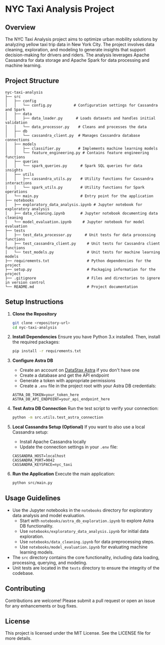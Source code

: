 # NYC Taxi Analysis Project

## Overview
The NYC Taxi Analysis project aims to optimize urban mobility solutions by analyzing yellow taxi trip data in New York City. The project involves data cleaning, exploration, and modeling to generate insights that support decision-making for drivers and riders. The analysis leverages Apache Cassandra for data storage and Apache Spark for data processing and machine learning.

## Project Structure
```
nyc-taxi-analysis
├── src
│   ├── config
│   │   └── config.py          # Configuration settings for Cassandra and Spark
│   ├── data
│   │   ├── data_loader.py      # Loads datasets and handles initial validation
│   │   └── data_processor.py    # Cleans and processes the data
│   ├── db
│   │   └── cassandra_client.py  # Manages Cassandra database connections
│   ├── models
│   │   ├── classifier.py        # Implements machine learning models
│   │   └── feature_engineering.py # Contains feature engineering functions
│   ├── queries
│   │   └── spark_queries.py      # Spark SQL queries for data insights
│   ├── utils
│   │   ├── cassandra_utils.py    # Utility functions for Cassandra interactions
│   │   └── spark_utils.py        # Utility functions for Spark operations
│   └── main.py                   # Entry point for the application
├── notebooks
│   ├── exploratory_data_analysis.ipynb # Jupyter notebook for exploratory analysis
│   ├── data_cleaning.ipynb       # Jupyter notebook documenting data cleaning
│   └── model_evaluation.ipynb     # Jupyter notebook for model evaluation
├── tests
│   ├── test_data_processor.py      # Unit tests for data processing functions
│   ├── test_cassandra_client.py     # Unit tests for Cassandra client functions
│   └── test_models.py               # Unit tests for machine learning models
├── requirements.txt                 # Python dependencies for the project
├── setup.py                         # Packaging information for the project
├── .gitignore                       # Files and directories to ignore in version control
└── README.md                        # Project documentation
```

## Setup Instructions
1. **Clone the Repository**
   ```bash
   git clone <repository-url>
   cd nyc-taxi-analysis
   ```

2. **Install Dependencies**
   Ensure you have Python 3.x installed. Then, install the required packages:
   ```bash
   pip install -r requirements.txt
   ```
   
3. **Configure Astra DB**
   - Create an account on [DataStax Astra](https://astra.datastax.com) if you don't have one
   - Create a database and get the API endpoint
   - Generate a token with appropriate permissions
   - Create a `.env` file in the project root with your Astra DB credentials:
   ```
   ASTRA_DB_TOKEN=your_token_here
   ASTRA_DB_API_ENDPOINT=your_api_endpoint_here
   ```

4. **Test Astra DB Connection**
   Run the test script to verify your connection:
   ```bash
   python -m src.utils.test_astra_connection
   ```

5. **Local Cassandra Setup (Optional)**
   If you want to also use a local Cassandra setup:
   - Install Apache Cassandra locally
   - Update the connection settings in your `.env` file:
   ```
   CASSANDRA_HOST=localhost
   CASSANDRA_PORT=9042
   CASSANDRA_KEYSPACE=nyc_taxi
   ```

4. **Run the Application**
   Execute the main application:
   ```bash
   python src/main.py
   ```

## Usage Guidelines
- Use the Jupyter notebooks in the `notebooks` directory for exploratory data analysis and model evaluation.
  - Start with `notebooks/astra_db_exploration.ipynb` to explore Astra DB functionality.
  - Use `notebooks/exploratory_data_analysis.ipynb` for initial data exploration.
  - Use `notebooks/data_cleaning.ipynb` for data preprocessing steps.
  - Use `notebooks/model_evaluation.ipynb` for evaluating machine learning models.
- The `src` directory contains the core functionality, including data loading, processing, querying, and modeling.
- Unit tests are located in the `tests` directory to ensure the integrity of the codebase.

## Contributing
Contributions are welcome! Please submit a pull request or open an issue for any enhancements or bug fixes.

## License
This project is licensed under the MIT License. See the LICENSE file for more details.